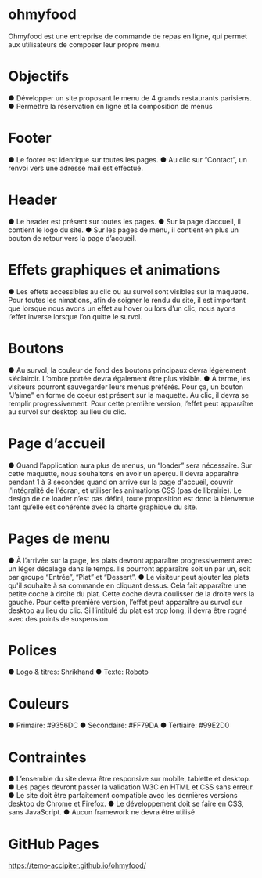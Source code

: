 # ohmyfood
  Ohmyfood est une entreprise de commande de repas en ligne, qui permet aux utilisateurs de composer leur propre menu. 

# Objectifs
● Développer un site proposant le menu de 4 grands restaurants parisiens.
● Permettre la réservation en ligne et la composition de menus

# Footer
● Le footer est identique sur toutes les pages.
● Au clic sur “Contact”, un renvoi vers une adresse mail est effectué.

# Header
● Le header est présent sur toutes les pages.
● Sur la page d’accueil, il contient le logo du site.
● Sur les pages de menu, il contient en plus un bouton de retour vers la page d’accueil.

# Effets graphiques et animations
● Les effets accessibles au clic ou au survol sont visibles sur la maquette. Pour toutes les
  nimations, afin de soigner le rendu du site, il est important que lorsque nous avons un effet
  au hover ou lors d’un clic, nous ayons l’effet inverse lorsque l’on quitte le survol.

# Boutons
● Au survol, la couleur de fond des boutons principaux devra légèrement s’éclaircir.
  L’ombre portée devra également être plus visible.
● À terme, les visiteurs pourront sauvegarder leurs menus préférés. Pour ça, un
  bouton "J’aime" en forme de coeur est présent sur la maquette. Au clic, il devra se
  remplir progressivement. Pour cette première version, l’effet peut apparaître au
  survol sur desktop au lieu du clic.

# Page d’accueil
● Quand l’application aura plus de menus, un “loader” sera nécessaire. Sur cette
  maquette, nous souhaitons en avoir un aperçu. Il devra apparaître pendant 1 à 3
  secondes quand on arrive sur la page d'accueil, couvrir l'intégralité de l'écran, et
  utiliser les animations CSS (pas de librairie). Le design de ce loader n’est pas défini,
  toute proposition est donc la bienvenue tant qu’elle est cohérente avec la charte
  graphique du site.

# Pages de menu
● À l’arrivée sur la page, les plats devront apparaître progressivement avec un léger
  décalage dans le temps. Ils pourront apparaître soit un par un, soit par groupe
  “Entrée”, “Plat” et “Dessert”.
● Le visiteur peut ajouter les plats qu'il souhaite à sa commande en cliquant dessus.
  Cela fait apparaître une petite coche à droite du plat. Cette coche devra coulisser de
  la droite vers la gauche. Pour cette première version, l’effet peut apparaître au survol
  sur desktop au lieu du clic. Si l’intitulé du plat est trop long, il devra être rogné avec
  des points de suspension.


# Polices
● Logo & titres: Shrikhand
● Texte: Roboto

# Couleurs
● Primaire: #9356DC
● Secondaire: #FF79DA
● Tertiaire: #99E2D0

# Contraintes
● L’ensemble du site devra être responsive sur mobile, tablette et desktop.
● Les pages devront passer la validation W3C en HTML et CSS sans erreur.
● Le site doit être parfaitement compatible avec les dernières versions desktop de
  Chrome et Firefox.
● Le développement doit se faire en CSS, sans JavaScript.
● Aucun framework ne devra être utilisé

# GitHub Pages
https://temo-accipiter.github.io/ohmyfood/ 